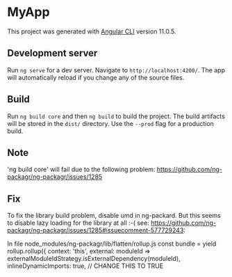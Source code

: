 # MyApp

This project was generated with [Angular CLI](https://github.com/angular/angular-cli) version 11.0.5.

## Development server

Run `ng serve` for a dev server. Navigate to `http://localhost:4200/`. The app will automatically reload if you change any of the source files.

## Build

Run `ng build core` and then `ng build` to build the project. The build artifacts will be stored in the `dist/` directory. Use the `--prod` flag for a production build.

## Note

'ng build core' will fail due to the following problem: https://github.com/ng-packagr/ng-packagr/issues/1285

## Fix

To fix the library build problem, disable umd in ng-packard. But this seems to disable lazy loading for the library at all :-( see: https://github.com/ng-packagr/ng-packagr/issues/1285#issuecomment-577729243:

In file node_modules/ng-packagr/lib/flatten/rollup.js
 const bundle = yield rollup.rollup({
            context: 'this',
            external: moduleId => externalModuleIdStrategy.isExternalDependency(moduleId),
            inlineDynamicImports: true,  // CHANGE THIS TO TRUE
